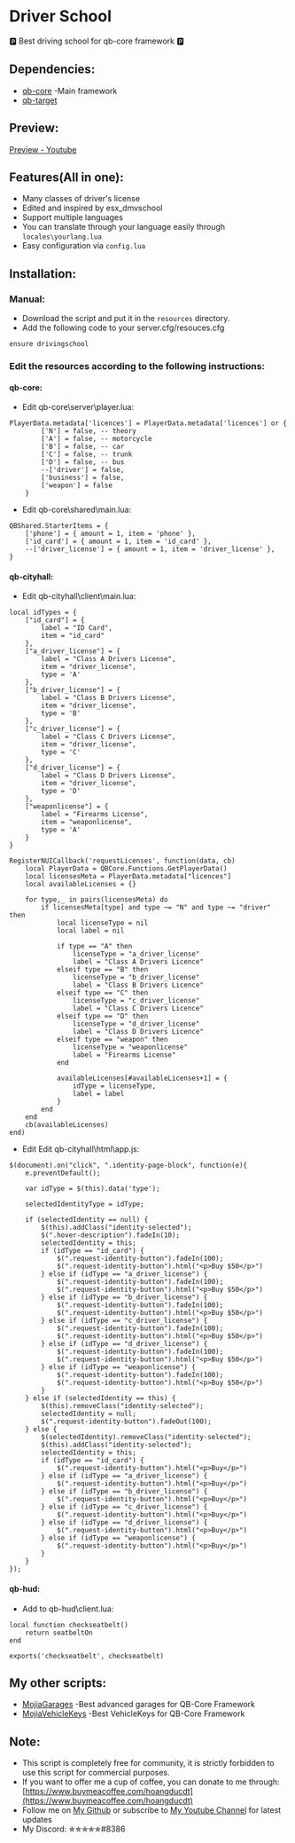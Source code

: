 # Driver School
🅿 Best driving school for qb-core framework 🅿

## Dependencies:
- [qb-core](https://github.com/qbcore-framework/qb-core) -Main framework
- [qb-target](https://github.com/BerkieBb/qb-target) 

## Preview:
[Preview - Youtube](https://youtu.be/du1YJ7e7D8o)

## Features(All in one):
- Many classes of driver's license
- Edited and inspired by esx_dmvschool
- Support multiple languages
- You can translate through your language easily through `locales\yourlang.lua`
- Easy configuration via `config.lua`

## Installation:

### Manual:
- Download the script and put it in the `resources` directory.
- Add the following code to your server.cfg/resouces.cfg
```
ensure drivingschool
```
### Edit the resources according to the following instructions:

#### qb-core:
- Edit qb-core\server\player.lua:

```
PlayerData.metadata['licences'] = PlayerData.metadata['licences'] or {
        ['N'] = false, -- theory
		['A'] = false, -- motorcycle
		['B'] = false, -- car
		['C'] = false, -- trunk
		['D'] = false, -- bus
		--['driver'] = false,
        ['business'] = false,
        ['weapon'] = false
    }
```
- Edit qb-core\shared\main.lua:

```
QBShared.StarterItems = {
    ['phone'] = { amount = 1, item = 'phone' },
    ['id_card'] = { amount = 1, item = 'id_card' },
    --['driver_license'] = { amount = 1, item = 'driver_license' },
}
```

#### qb-cityhall:

- Edit qb-cityhall\client\main.lua:

```
local idTypes = {
    ["id_card"] = {
        label = "ID Card",
        item = "id_card"
    },
    ["a_driver_license"] = {
        label = "Class A Drivers License",
        item = "driver_license",
		type = 'A'
    },
	["b_driver_license"] = {
        label = "Class B Drivers License",
        item = "driver_license",
		type = 'B'
    },
	["c_driver_license"] = {
        label = "Class C Drivers License",
        item = "driver_license",
		type = 'C'
    },
	["d_driver_license"] = {
        label = "Class D Drivers License",
        item = "driver_license",
		type = 'D'
    },
    ["weaponlicense"] = {
        label = "Firearms License",
        item = "weaponlicense",
		type = 'A'
    }
}
```

```
RegisterNUICallback('requestLicenses', function(data, cb)
    local PlayerData = QBCore.Functions.GetPlayerData()
    local licensesMeta = PlayerData.metadata["licences"]
    local availableLicenses = {}

    for type,_ in pairs(licensesMeta) do
        if licensesMeta[type] and type ~= "N" and type ~= "driver" then
            local licenseType = nil
            local label = nil

            if type == "A" then
                licenseType = "a_driver_license"
                label = "Class A Drivers Licence"
			elseif type == "B" then
                licenseType = "b_driver_license"
                label = "Class B Drivers Licence"
			elseif type == "C" then
                licenseType = "c_driver_license"
                label = "Class C Drivers Licence"
			elseif type == "D" then
                licenseType = "d_driver_license"
                label = "Class D Drivers Licence"
            elseif type == "weapon" then
                licenseType = "weaponlicense"
                label = "Firearms License"
            end

            availableLicenses[#availableLicenses+1] = {
                idType = licenseType,
                label = label
            }
        end
    end
    cb(availableLicenses)
end)
```

- Edit Edit qb-cityhall\html\app.js:

```
$(document).on("click", ".identity-page-block", function(e){
    e.preventDefault();

    var idType = $(this).data('type');

    selectedIdentityType = idType;

    if (selectedIdentity == null) {
        $(this).addClass("identity-selected");
        $(".hover-description").fadeIn(10);
        selectedIdentity = this;
        if (idType == "id_card") {
            $(".request-identity-button").fadeIn(100);
            $(".request-identity-button").html("<p>Buy $50</p>")
        } else if (idType == "a_driver_license") {
            $(".request-identity-button").fadeIn(100);
            $(".request-identity-button").html("<p>Buy $50</p>")
		} else if (idType == "b_driver_license") {
            $(".request-identity-button").fadeIn(100);
            $(".request-identity-button").html("<p>Buy $50</p>")
		} else if (idType == "c_driver_license") {
            $(".request-identity-button").fadeIn(100);
            $(".request-identity-button").html("<p>Buy $50</p>")
		} else if (idType == "d_driver_license") {
            $(".request-identity-button").fadeIn(100);
            $(".request-identity-button").html("<p>Buy $50</p>")
        } else if (idType == "weaponlicense") {
            $(".request-identity-button").fadeIn(100);
            $(".request-identity-button").html("<p>Buy $50</p>")
        }
    } else if (selectedIdentity == this) {
        $(this).removeClass("identity-selected");
        selectedIdentity = null;
        $(".request-identity-button").fadeOut(100);
    } else {
        $(selectedIdentity).removeClass("identity-selected");
        $(this).addClass("identity-selected");
        selectedIdentity = this;
        if (idType == "id_card") {
            $(".request-identity-button").html("<p>Buy</p>")
        } else if (idType == "a_driver_license") {
            $(".request-identity-button").html("<p>Buy</p>")
		} else if (idType == "b_driver_license") {
            $(".request-identity-button").html("<p>Buy</p>")
		} else if (idType == "c_driver_license") {
            $(".request-identity-button").html("<p>Buy</p>")
		} else if (idType == "d_driver_license") {
            $(".request-identity-button").html("<p>Buy</p>")
        } else if (idType == "weaponlicense") {
            $(".request-identity-button").html("<p>Buy</p>")
        }
    }
});
```
#### qb-hud:

- Add to qb-hud\client.lua:

```
local function checkseatbelt()
	return seatbeltOn
end

exports('checkseatbelt', checkseatbelt)
```

## My other scripts:
- [MojiaGarages](https://github.com/hoangducdt/MojiaGarages) -Best advanced garages for QB-Core Framework
- [MojiaVehicleKeys](https://github.com/hoangducdt/MojiaVehicleKeys) -Best VehicleKeys for QB-Core Framework
## Note:
- This script is completely free for community, it is strictly forbidden to use this script for commercial purposes.
- If you want to offer me a cup of coffee, you can donate to me through: [https://www.buymeacoffee.com/hoangducdt](https://www.buymeacoffee.com/hoangducdt)
- Follow me on [My Github](https://github.com/hoangducdt) or subscribe to [My Youtube Channel](https://www.youtube.com/channel/UCFIsOgj9zvEWAwFTPRT5mbQ) for latest updates
- My Discord: ✯✯✯✯✯#8386
